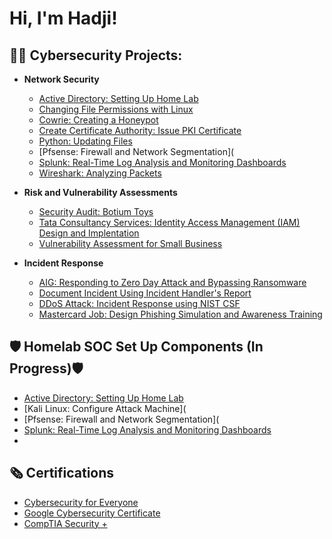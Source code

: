 <h1>Hi, I'm Hadji! 

<h2>👨‍💻 Cybersecurity Projects:</h2>

- <b>Network Security </b>
  - [Active Directory: Setting Up Home Lab](https://github.com/yonocruzhj/Create-Active-Directory.git)
  - [Changing File Permissions with Linux](https://github.com/yonocruzhj/Changing-File-Permissions.git)
  - [Cowrie: Creating a Honeypot](https://github.com/yonocruzhj/honeypot.git)
  - [Create Certificate Authority: Issue PKI Certificate](https://github.com/yonocruzhj/Certificate-Authority-Issue-PKI-Certificate.git)
  - [Python: Updating Files](https://github.com/yonocruzhj/Python.git)
  - [Pfsense: Firewall and Network Segmentation](
  - [Splunk: Real-Time Log Analysis and Monitoring Dashboards](https://github.com/yonocruzhj/Splunk-dashboard.git)
  - [Wireshark: Analyzing Packets](https://github.com/yonocruzhj/Wireshark.git)
 
  
- <b>Risk and Vulnerability Assessments</b>
  - [Security Audit: Botium Toys](https://github.com/yonocruzhj/Botium-Toys-Security-Audit)
  -  [Tata Consultancy Services: Identity Access Management (IAM) Design and Implentation](https://github.com/yonocruzhj/TCS-Tasks.git)
  - [Vulnerability Assessment for Small Business](https://github.com/yonocruzhj/Vulnerability-Assessment-Report.git)
- <b> Incident Response </b>
  - [AIG: Responding to Zero Day Attack and Bypassing Ransomware](https://github.com/yonocruzhj/AIG---Tasks.git)
  - [Document Incident Using Incident Handler's Report](https://github.com/yonocruzhj/Document-Incident-Handler-Report.git)
  - [DDoS Attack: Incident Response using NIST CSF](https://github.com/yonocruzhj/NIST-CSF-Incident-Response.git)
  - [Mastercard Job: Design Phishing Simulation and Awareness Training](https://github.com/yonocruzhj/Design-Phishing-Simulation.git)
 
<h2> 🛡️ Homelab SOC Set Up Components (In Progress)🛡️</h2>


-  [Active Directory: Setting Up Home Lab](https://github.com/yonocruzhj/Create-Active-Directory.git)
-  [Kali Linux: Configure Attack Machine](
-  [Pfsense: Firewall and Network Segmentation](
-  [Splunk: Real-Time Log Analysis and Monitoring Dashboards](https://github.com/yonocruzhj/Splunk-dashboard.git)
- 
  
<h2>🗞️ Certifications</h2>

- [Cybersecurity for Everyone](https://www.coursera.org/account/accomplishments/verify/GAHGAS6XBB7T?utm_source=link&utm_medium=certificate&utm_content=cert_image&utm_campaign=sharing_cta&utm_product=course)
- [Google Cybersecurity Certificate](https://www.credly.com/badges/fde7e2cd-2f7f-4d6a-9d93-ae4000e06292/linked_in_profile) 
- [CompTIA Security +](https://www.credly.com/badges/5e06b3dc-27d9-46fc-a9b8-dd2d4d5fb279/linked_in_profile) 


